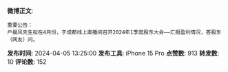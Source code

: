 **微博正文**: 
```
重要公告：
户晨风先生拟在4月份，于成都线上直播间召开2024年1季度股东大会——汇报盈利情况，答股东（网友）问。
```
**发布时间**: 2024-04-05 13:25:00
**发布工具**: iPhone 15 Pro
**点赞数**: 913
**转发数**: 10
**评论数**: 152
